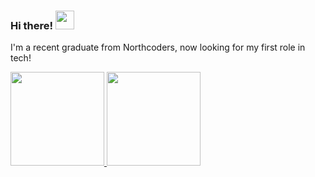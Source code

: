 ### Hi there! <img src="https://raw.githubusercontent.com/MartinHeinz/MartinHeinz/master/wave.gif" width="30px"> 

I'm a recent graduate from Northcoders, now looking for my first role in tech!




<div>
    <a href="https://github.com/JCouz">
    <img height="150x" src="https://github-readme-stats.vercel.app/api?username=JCouz&show_icons=true&theme=shades-of-purple&include_all_commits=true&count_private=true"/>
    <img height="150px" src="https://github-readme-stats.vercel.app/api/top-langs/?username=JCouz&layout=compact&langs_count=7&theme=shades-of-purple"/>
  </div>

    
    
